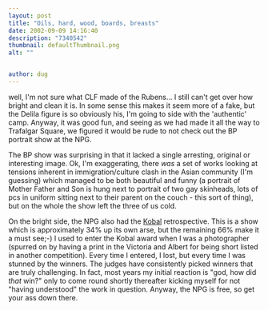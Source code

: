```yaml
---
layout: post
title: "Oils, hard, wood, boards, breasts"
date: 2002-09-09 14:16:40
description: "7340542"
thumbnail: defaultThumbnail.png
alt: ""


author: dug
---
```


<p>well, I'm not sure what <span class="caps">CLF </span>made of the Rubens... I still can't get over how bright and clean it is. In some sense this makes it seem more of a fake, but the Delila figure is so obviously his, I'm going to side with the 'authentic' camp. Anyway, it was good fun, and seeing as we had made it all the way to Trafalgar Square, we figured it would be rude to not check out the BP portrait show at the <span class="caps">NPG. </span></p>

<p>The BP show was surprising in that it lacked a single arresting, original or interesting image. Ok, I'm exaggerating, there <em>was</em> a set of works looking at tensions inherent in immigration/culture clash in the Asian community (I'm guessing) which managed to be both beautiful and funny (a portrait of Mother Father and Son is hung next to portrait of two gay skinheads, lots of pcs in uniform sitting next to their parent on the couch - this sort of thing), but on the whole the show left the three of us cold.</p>

<p>On the bright side, the <span class="caps">NPG </span>also had the <a href="http://www.npg.org.uk/live/kobal01.asp">Kobal</a> retrospective. This is a show which is approximately 34% up its own arse, but the remaining 66% make it a must see;-) I used to enter the Kobal award when I was a photographer (spurred on by having a print in the Victoria and Albert for being short listed in another competition). Every time I entered, I lost, but every time I was stunned by the winners. The judges have consistently picked winners that are truly challenging. In fact, most years my initial reaction is "god, how did <em>that</em> win?" only to come round shortly thereafter kicking myself for not "having understood" the work in question. Anyway, the <span class="caps">NPG </span>is free, so get your ass down there.</p>
